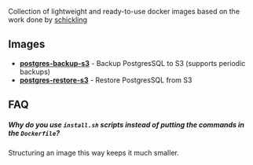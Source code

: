 Collection of lightweight and ready-to-use docker images based on the work done by [schickling](https://github.com/schickling/dockerfiles)


## Images

* **[postgres-backup-s3](/postgres-backup-s3)** - Backup PostgresSQL to S3 (supports periodic backups)
* **[postgres-restore-s3](/postgres-restore-s3)** - Restore PostgresSQL from S3

## FAQ

##### Why do you use `install.sh` scripts instead of putting the commands in the `Dockerfile`?

Structuring an image this way keeps it much smaller.
